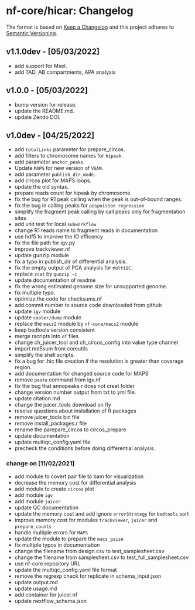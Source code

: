# nf-core/hicar: Changelog

The format is based on [Keep a Changelog](https://keepachangelog.com/en/1.0.0/)
and this project adheres to [Semantic Versioning](https://semver.org/spec/v2.0.0.html).

## v1.1.0dev - [05/03/2022]

- add support for MseI.
- add TAD, AB compartments, APA analysis

## v1.0.0 - [05/03/2022]

- bump version for release.
- update the README.md.
- update Zendo DOI.

## v1.0dev - [04/25/2022]

- add `totalLinks` parameter for prepare_circos.
- add filters to chromosome names for `hipeak`.
- add parameter `anchor_peaks`.
- Update `MAPS` for new version of `VGAM`.
- add parameter `publish_dir_mode`.
- add circos plot for MAPS loops.
- update the old syntax.
- prepare reads count for hipeak by chromosome.
- fix the bug for R1 peak calling when the peak is out-of-bound ranges.
- fix the bug in calling peaks for `pospoisson regression`
- simplify the fragment peak calling by call peaks only for fragmentation sites
- add unit test for local `subworkflow`
- change R1 reads name to fragment reads in documentation
- use hdf5 to improve the IO efficency
- fix the file path for igv.py
- improve trackviewer.nf
- update gunzip module
- fix a typo in publish_dir of differential analysis.
- fix the empty output of PCA analysis for `multiQC`.
- replace `zcat` by `gunzip -c`
- update documentation of readme
- fix the wrong estimated genome size for unsupported genome.
- fix multiple typo.
- optimize the code for checksums.nf
- add commit number to source code downloaded from github
- update `igv` module
- update `cooler/dump` module
- replace the `macs2` module by `nf-core/macs2` module
- keep bedtools version consistent
- merge rscripts into `nf` files
- change ch_juicer_tool and ch_circos_config into value type channel
- import md5sum from coreutils
- simplify the shell scripts.
- fix a bug for .hic file creation if the resolution is greater than coverage region.
- add documentation for changed source code for MAPS
- remove `paste` command from igv.nf
- fix the bug that annopeaks.r does not creat folder
- change version number output from txt to yml file.
- update citation.md
- change the juicer_tools download on fly
- resolve questions about installation of R packages
- remove juicer_tools bin file
- remove install_packages.r file
- rename the parepare_circos to circos_prepare
- update documentation
- update multiqc_config.yaml file
- precheck the conditions before doing differential analysis.

### change on [11/02/2021]

- add module to covert pair file to bam for visualization
- decrease the memory cost for differential analysis
- add module to create `circos` plot
- add module `igv`
- add module `juicer`
- update QC documentation
- update the memory cost and add ignore `errorStrategy` for `bedtools` sort
- improve memory cost for modules `trackviewer`, `juicer` and `prepare_counts`
- handle multiple errors for `MAPS`
- update the module to prepare the `macs_gsize`
- fix multiple typos in documentation
- change the filename from design.csv to test_samplesheet.csv
- change the filename from samplesheet.csv to test_full_samplesheet.csv
- use nf-core repository URL
- update the multiqc_config.yaml file format
- remove the regrexp check for replicate in schema_input.json
- update output.md
- update usage.md
- add container for juicer.nf
- update nextflow_schema.json
